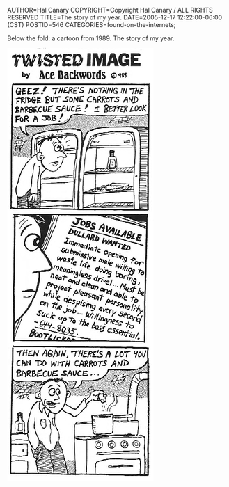 AUTHOR=Hal Canary
COPYRIGHT=Copyright Hal Canary / ALL RIGHTS RESERVED
TITLE=The story of my year.
DATE=2005-12-17 12:22:00-06:00 (CST)
POSTID=546
CATEGORIES=found-on-the-internets;

Below the fold: a cartoon from 1989. The story of my year.  
  
![1989-boing-boing-issue-1-twisted-image](/images/1989-boing-boing-issue-1-twisted-image.png)
